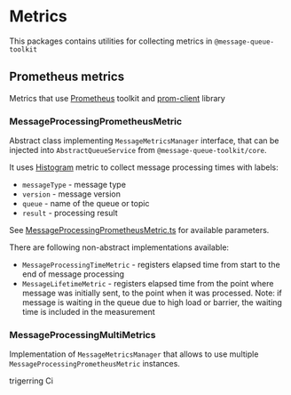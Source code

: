 # Metrics

This packages contains utilities for collecting metrics in `@message-queue-toolkit`

## Prometheus metrics

Metrics that use [Prometheus](https://prometheus.io/) toolkit and [prom-client](https://github.com/siimon/prom-client) library

### MessageProcessingPrometheusMetric
Abstract class implementing `MessageMetricsManager` interface, that can be injected into `AbstractQueueService` from `@message-queue-toolkit/core`.

It uses [Histogram](https://prometheus.io/docs/concepts/metric_types/#histogram) metric to collect message processing times with labels:
- `messageType` - message type
- `version` - message version
- `queue` - name of the queue or topic
- `result` - processing result

See [MessageProcessingPrometheusMetric.ts](lib/prometheus/MessageProcessingPrometheusMetric.ts) for available parameters.

There are following non-abstract implementations available:
- `MessageProcessingTimeMetric` - registers elapsed time from start to the end of message processing
- `MessageLifetimeMetric` - registers elapsed time from the point where message was initially sent, to the point when it was processed. 
Note: if message is waiting in the queue due to high load or barrier, the waiting time is included in the measurement

### MessageProcessingMultiMetrics
Implementation of `MessageMetricsManager` that allows to use multiple `MessageProcessingPrometheusMetric` instances.


trigerring Ci
